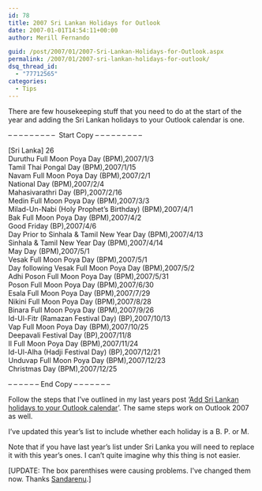 ```yaml
---
id: 78
title: 2007 Sri Lankan Holidays for Outlook
date: 2007-01-01T14:54:11+00:00
author: Merill Fernando

guid: /post/2007/01/2007-Sri-Lankan-Holidays-for-Outlook.aspx
permalink: /2007/01/2007-sri-lankan-holidays-for-outlook/
dsq_thread_id:
  - "77712565"
categories:
  - Tips
---
```

<P>There are few housekeeping stuff that you need to do at the start of the year and adding the Sri Lankan holidays to your Outlook calendar is one.</P>
<P>– – – – – – – – –&nbsp; Start Copy – – – – – – – – –</P>
<P>[Sri Lanka] 26<BR>Duruthu Full Moon Poya Day (BPM),2007/1/3<BR>Tamil Thai Pongal Day (BPM),2007/1/15<BR>Navam Full Moon Poya Day (BPM),2007/2/1<BR>National Day (BPM),2007/2/4<BR>Mahasivarathri Day (BP),2007/2/16<BR>Medin Full Moon Poya Day (BPM),2007/3/3<BR>Milad-Un-Nabi (Holy Prophet’s Birthday) (BPM),2007/4/1<BR>Bak Full Moon Poya Day (BPM),2007/4/2<BR>Good Friday (BP),2007/4/6<BR>Day Prior to Sinhala &amp; Tamil New Year Day (BPM),2007/4/13<BR>Sinhala &amp; Tamil New Year Day (BPM),2007/4/14<BR>May Day (BPM),2007/5/1<BR>Vesak Full Moon Poya Day (BPM),2007/5/1<BR>Day following Vesak Full Moon Poya Day (BPM),2007/5/2<BR>Adhi Poson Full Moon Poya Day (BPM),2007/5/31<BR>Poson Full Moon Poya Day (BPM),2007/6/30<BR>Esala Full Moon Poya Day (BPM),2007/7/29<BR>Nikini Full Moon Poya Day (BPM),2007/8/28<BR>Binara Full Moon Poya Day (BPM),2007/9/26<BR>Id-Ul-Fitr (Ramazan Festival Day) (BP),2007/10/13<BR>Vap Full Moon Poya Day (BPM),2007/10/25<BR>Deepavali Festival Day (BP),2007/11/8<BR>Il Full Moon Poya Day (BPM),2007/11/24<BR>Id-Ul-Alha (Hadji Festival Day) (BP),2007/12/21<BR>Unduvap Full Moon Poya Day (BPM),2007/12/23<BR>Christmas Day (BPM),2007/12/25</P>
<P>– – – – – – End Copy – – – – – – – </P>
<P>Follow the steps that I’ve outlined in my last years post&nbsp;‘<A href="http://www.merill.net/AddSriLankanHolidaysToYourOutlookCalendar.aspx">Add Sri Lankan holidays to your Outlook calendar</A>’. The same steps work on Outlook 2007 as well.</P>
<P>I’ve updated this year’s list to include whether each holiday is a B. P. or M.</P>
<P>Note that if you have last year’s list under Sri Lanka you will need to replace it with this year’s ones. I can’t quite imagine why this thing is not easier.</P>
<P>[UPDATE: The box parenthises were causing problems. I've changed them now. Thanks <A href="http://sandarenu.blogspot.com/">Sandarenu</A>.]</P>